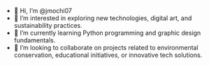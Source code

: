 - 👋 Hi, I’m @jmochi07
- 👀 I’m interested in exploring new technologies, digital art, and sustainability practices.
- 🌱 I’m currently learning Python programming and graphic design fundamentals.
- 💞️ I’m looking to collaborate on projects related to environmental conservation, educational initiatives, or innovative tech solutions.


<!---
jmochi07/jmochi07 is a ✨ special ✨ repository because its `README.md` (this file) appears on your GitHub profile.
You can click the Preview link to take a look at your changes.
--->
